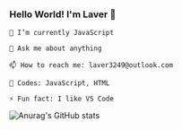 ### Hello World! I'm Laver 👋

    🌱 I’m currently JavaScript

    💬 Ask me about anything

    📫 How to reach me: laver3249@outlook.com
    
    💪 Codes: JavaScript, HTML

    ⚡ Fun fact: I like VS Code

![Anurag's GitHub stats](https://github-readme-stats.vercel.app/api?username=Laver3&show_icons=true&theme=react)

